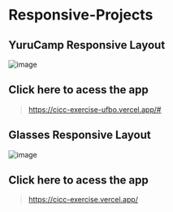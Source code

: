 # Responsive-Projects

## YuruCamp Responsive Layout 

![image](https://user-images.githubusercontent.com/69126878/215182205-1512ec45-4272-47b0-a56f-7b57a3e998c8.png)

## Click here to acess the app 

> https://cicc-exercise-ufbo.vercel.app/# 

## Glasses Responsive Layout 

![image](https://user-images.githubusercontent.com/69126878/215182881-1e46f05b-44a3-437c-a5d5-7f6d2a72655d.png)

## Click here to acess the app 

> https://cicc-exercise.vercel.app/
